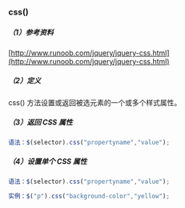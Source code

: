 ### css\(\)

##### （1）参考资料

[http://www.runoob.com/jquery/jquery-css.html](http://www.runoob.com/jquery/jquery-css.html)

##### （2）定义

css\(\) 方法设置或返回被选元素的一个或多个样式属性。

##### （3）返回 CSS 属性

```js
语法：$(selector).css("propertyname","value");
```

##### （4）设置单个 CSS 属性

```js
语法：$(selector).css("propertyname","value");
```

```js
实例：$("p").css("background-color","yellow");
```



